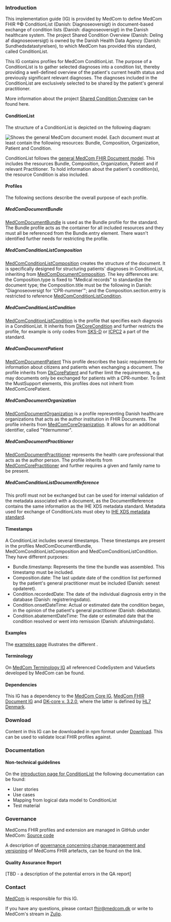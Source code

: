 ### Introduction

This implementation guide (IG) is provided by MedCom to define MedCom FHIR &reg;&copy; ConditionList (Danish: Diagnoseoversigt) in document-based exchange of condition lists (Danish: diagnoseoversigt) in the Danish healthcare system. The project Shared Condition Overview (Danish: Deling af diagnoseoversigt) is owned by the Danish Health Data Agency (Danish: Sundhedsdatastyrelsen), to which MedCom has provided this standard, called ConditionList.

This IG contains profiles for MedCom ConditionList. The purpose of a ConditionList is to gather selected diagnoses into a condition list, thereby providing a well-defined overview of the patient's current health status and previously significant relevant diagnoses. The diagnoses included in the ConditionList are exclusively selected to be shared by the patient's general practitioner.

More information about the project [Shared Condition Overview](https://medcomdk.github.io/dk-medcom-conditionlist/) can be found here.

#### ConditionList
The structure of a ConditionList is depicted on the following diagram:

<img alt="Shows the general MedCom document model. Each document must at least contain the following resources: Bundle, Composition, Organization, Patient and Condition." src="./DocumentModel.svg" style="float:none; display:block; margin-left:auto; margin-right:auto;" />

ConditionList follows the [general MedCom FHIR Document model](https://build.fhir.org/ig/medcomdk/dk-medcom-document/index.html#general-document-model). This includes the resources Bundle, Composition, Organization, Patient and if relevant Practitioner. To hold information about the patient's condition(s), the resource Condition is also included.

#### Profiles
The following sections describe the overall purpose of each profile.

##### MedComDocumentBundle
[MedComDocumentBundle](https://build.fhir.org/ig/medcomdk/dk-medcom-document/StructureDefinition-medcom-document-bundle.html) is used as the Bundle profile for the standard. The Bundle profile acts as the container for all included resources and they must all be referenced from the Bundle.entry element. There wasn't identified further needs for restricting the profile.

##### MedComConditionListComposition
[MedComConditionListComposition](./StructureDefinition-medcom-conditionlist-composition.html) creates the structure of the document. It is specifically designed for structuring patients' diagnoses in ConditionList, inheriting from [MedComDocumentComposition](https://build.fhir.org/ig/medcomdk/dk-medcom-document/StructureDefinition-medcom-document-composition.html). The key differences are: the Composition.type is fixed to "Medical records" to standardize the document type; the Composition.title must be the following in Danish: "Diagnoseoversigt for 'CPR-nummer'"; and the Composition.section.entry is restricted to reference [MedComConditionListCondition](./StructureDefinition-medcom-conditionlist-condition.html).

##### MedComConditionListCondition
[MedComConditionListCondition](./StructureDefinition-medcom-conditionlist-condition.html) is the profile that specifies each diagnosis in a ConditionList. It inherits from [DkCoreCondition](https://hl7.dk/fhir/core/StructureDefinition-dk-core-condition.html) and further restricts the profile, for example is only codes from [SKS-D](https://medinfo.dk/sks/brows.php?s_nod=6314) or [ICPC2](https://kiap.dk/kiap/praksis/services/koder/icpc/icpc2.php) a part of the standard. 

##### MedComDocumentPatient
[MedComDocumentPatient](https://build.fhir.org/ig/medcomdk/dk-medcom-document/StructureDefinition-medcom-document-patient.html) This profile describes the basic requirements for information about citizens and patients when exchanging a document. The profile inherits from [DkCorePatient](https://hl7.dk/fhir/core/StructureDefinition-dk-core-patient.html) and further limit the requirements, e.g. may documents only be exchanged for patients with a CPR-number. To limit the MustSupport elements, this profiles does not inherit from MedComCorePatient. 

##### MedComDocumentOrganization
[MedComDocumentOrganization](https://build.fhir.org/ig/medcomdk/dk-medcom-document/StructureDefinition-medcom-document-organization.html) is a profile representing Danish healthcare organizations that acts as the author institution in FHIR Documents. The profile inherits from [MedComCoreOrganization](https://medcomfhir.dk/ig/core/StructureDefinition-medcom-core-organization.html). It allows for an additional identifier, called "Ydernummer". 

##### MedComDocumentPractitioner
[MedComDocumentPractitioner](https://build.fhir.org/ig/medcomdk/dk-medcom-document/StructureDefinition-medcom-document-practitioner.html) represents the health care professional that acts as the author person. The profile inherits from [MedComCorePractitioner](https://medcomfhir.dk/ig/core/StructureDefinition-medcom-core-practitioner.html) and further requires a given and family name to be present. 


##### MedComConditionListDocumentReference
This profil must not be exchanged but can be used for internal validation of the metadata associated with a document, as the DocumentReference contains the same information as the IHE XDS metadata standard. Metadata used for exchange of ConditionLists must obey to [IHE XDS metadata standard](https://svn.medcom.dk/svn/releases/Standarder/IHE/DK_profil_metadata/).


#### Timestamps
A ConditionList includes several timestamps. These timestamps are present in the profiles MedComDocumentBundle, MedComConditionListComposition and MedComConditionListCondition. They have different purposes:
* Bundle.timestamp: Represents the time the bundle was assembled. This timestamp must be included.
* Composition.date: The last update date of the condition list performed by the patient's general practitioner must be included (Danish: senest opdateret).
* Condition.recordedDate: The date of the individual diagnosis entry in the database (Danish: registreringsdato).
* Condition.onsetDateTime: Actual or estimated date the condition began, in the opinion of the patient's general practitioner (Danish: debutdato).
* Condition.abatementDateTime: The date or estimated date that the condition resolved or went into remission (Danish: afslutningsdato). 


#### Examples
The [examples page](examples.html) illustrates the different .

#### Terminology
On [MedCom Terminology IG](http://medcomfhir.dk/ig/terminology/) all referenced CodeSystem and ValueSets developed by MedCom can be found.

#### Dependencies
This IG has a dependency to the [MedCom Core IG](http://medcomfhir.dk/ig/core/), [MedCom FHIR Document IG](LINK) and [DK-core v. 3.2.0](https://hl7.dk/fhir/core/), where the latter is defined by [HL7 Denmark](https://hl7.dk/). 

### Download
Content in this IG can be downloaded in npm format under [Download](LINK). This can be used to validate local FHIR profiles against.

### Documentation

#### Non-technical guidelines
On the [introduction page for ConditionList](https://medcomdk.github.io/dk-medcom-conditionlist/) the following documentation can be found: 
* User stories
* Use cases
* Mapping from logical data model to ConditionList
* Test material

### Governance
MedComs FHIR profiles and extension are managed in GitHub under MedCom: [Source code](https://github.com/medcomdk/dk-medcom-conditionlist)

A description of [governance concerning change management and versioning](https://medcomdk.github.io/MedComLandingPage/#4-change-management-and-versioning) of MedComs FHIR artefacts, can be found on the link.

#### Quality Assurance Report
[TBD - a description of the potential errors in the QA report]

### Contact 
[MedCom](https://www.medcom.dk/) is responsible for this IG.

If you have any questions, please contact <fhir@medcom.dk> or write to MedCom's stream in [Zulip](https://chat.fhir.org/#narrow/stream/315677-denmark.2Fmedcom.2FFHIRimplementationErfaGroup).